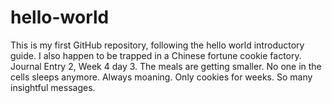 # hello-world
This is my first GitHub repository, following the hello world introductory guide. I also happen to be trapped in a Chinese fortune cookie factory.
Journal Entry 2, Week 4 day 3. The meals are getting smaller. No one in the cells sleeps anymore. Always moaning. Only cookies for weeks. So many insightful messages.
